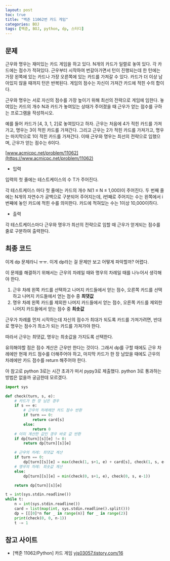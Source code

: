 ```yaml
---
layout: post
toc: true
title: "백준 11062번 카드 게임"
categories: BOJ
tags: [백준, BOJ, python, dp, 스터디]
---
```


## 문제
근우와 명우는 재미있는 카드 게임을 하고 있다. N개의 카드가 일렬로 놓여 있다. 각 카드에는 점수가 적혀있다. 근우부터 시작하여 번갈아가면서 턴이 진행되는데 한 턴에는 가장 왼쪽에 있는 카드나 가장 오른쪽에 있는 카드를 가져갈 수 있다. 카드가 더 이상 남아있지 않을 때까지 턴은 반복된다. 게임의 점수는 자신이 가져간 카드에 적힌 수의 합이다.

근우와 명우는 서로 자신의 점수를 가장 높이기 위해 최선의 전략으로 게임에 임한다. 놓여있는 카드의 개수 N과 카드가 놓여있는 상태가 주어졌을 때 근우가 얻는 점수를 구하는 프로그램을 작성하시오.

예를 들어 카드가 [4, 3, 1, 2]로 놓여있다고 하자. 근우는 처음에 4가 적힌 카드를 가져가고, 명우는 3이 적힌 카드를 가져간다. 그리고 근우는 2가 적힌 카드를 가져가고, 명우는 마지막으로 1이 적힌 카드를 가져간다. 이때 근우와 명우는 최선의 전략으로 임했으며, 근우가 얻는 점수는 6이다.

[www.acmicpc.net/problem/11062](https://www.acmicpc.net/problem/11062)

* 입력

입력의 첫 줄에는 테스트케이스의 수 T가 주어진다.

각 테스트케이스 마다 첫 줄에는 카드의 개수 N(1 ≤ N ≤ 1,000)이 주어진다. 두 번째 줄에는 N개의 자연수가 공백으로 구분되어 주어지는데, i번째로 주어지는 수는 왼쪽에서 i번째에 놓인 카드에 적힌 수를 의미한다. 카드에 적혀있는 수는 1이상 10,000이하다.

* 출력

각 테스트케이스마다 근우와 명우가 최선의 전략으로 임할 때 근우가 얻게되는 점수를 줄로 구분하여 출력한다.


## 최종 코드

이게 dp 문제라니 ㅠㅠ. 이게 dp라는 걸 문제만 보고 어떻게 파악할까? 어렵다.

이 문제를 해결하기 위해서는 근우의 차례일 때와 명우의 차례일 때를 나누어서 생각해야 한다.

1. 근우 차례
왼쪽 카드를 선택하고 나머지 카드들에서 얻는 점수, 오른쪽 카드를 선택하고 나머지 카드들에서 얻는 점수 중 **최댓값**
2. 명우 차례
왼쪽 카드를 제외한 나머지 카드들에서 얻는 점수, 오른쪽 카드를 제외한 나머지 카드들에서 얻는 점수 중 **최솟값**

근우가 차례를 먼저 시작하는데 자신의 점수가 최대가 되도록 카드를 가져가려면, 반대로 명우는 점수가 최소가 되는 카드를 가져가야 한다.

따라서 근우는 최댓값, 명우는 최솟값을 가지도록 선택한다.

유의해야할 점은 점수 계산은 근우만 한다는 것이다. 그래서 dp를 구할 때에도 근우 차례에만 현재 카드 점수를 더해주어야 하고, 마지막 카드가 한 장 남았을 때에도 근우의 차례에만 카드 점수를 return 해주어야 한다.

아 참고로 python 3로는 시간 초과가 떠서 pypy3로 제출했다. python 3로 통과하는 방법은 없을까 궁금한데 모르겠다.

```python
import sys

def check(turn, s, e):
    # 카드가 한 장 남은 경우
    if s == e:
        # 근우의 차례에만 카드 점수 반환
        if turn == 0:
            return card[s]
        else:
            return 0
    # 이미 계산한 값인 경우 바로 값 반환
    if dp[turn][s][e] != 0:
        return dp[turn][s][e]

    # 근우의 차례: 최댓값 계산
    if turn == 0:
        dp[turn][s][e] = max(check(1, s+1, e) + card[s], check(1, s, e-1) + card[e])
    # 명우의 차례: 최솟값 계산
    else:
        dp[turn][s][e] = min(check(0, s+1, e), check(0, s, e-1))

    return dp[turn][s][e]

t = int(sys.stdin.readline())
while t:
    n = int(sys.stdin.readline())
    card = list(map(int, sys.stdin.readline().split()))
    dp = [[[0]*n for _ in range(n)] for _ in range(2)]
    print(check(0, 0, n-1))
    t -= 1
```

## 참고 사이트

- [백준 11062/Python] 카드 게임 [yjs03057.tistory.com/16](https://yjs03057.tistory.com/16)
